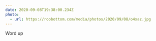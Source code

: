 ```yaml
---
date: 2020-09-08T19:38:00.234Z
photo:
  - url: https://roobottom.com/media/photos/2020/09/08/o4xaz.jpg
---
```

Word up
